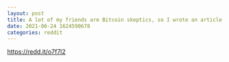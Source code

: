 ```yaml
--- 
layout: post 
title: A lot of my friends are Bitcoin skeptics, so I wrote an article... 
date: 2021-06-24 1624590678 
categories: reddit 
--- 
```

https://redd.it/o7f7l2